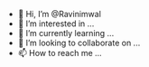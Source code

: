 - 👋 Hi, I’m @Ravinimwal
- 👀 I’m interested in ...
- 🌱 I’m currently learning ...
- 💞️ I’m looking to collaborate on ...
- 📫 How to reach me ...

<!---
Ravinimwal/Ravinimwal is a ✨ special ✨ repository because its `README.md` (this file) appears on your GitHub profile.
You can click the Preview link to take a look at your changes.
--->
